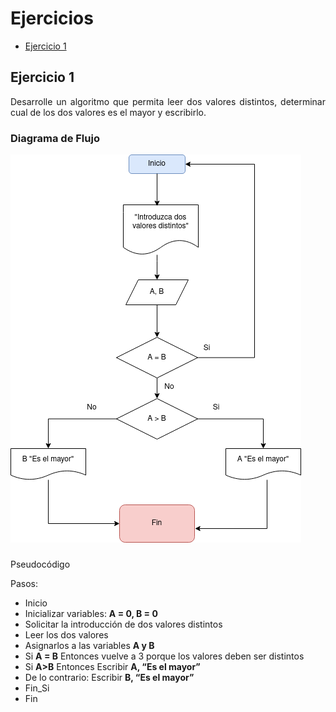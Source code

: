 <div align="justify">

# Ejercicios

- [Ejercicio 1](#ejercicio1)

## Ejercicio 1 <a name="ejercicio1"></a>

Desarrolle un algoritmo que permita leer dos valores distintos, determinar cual de los dos valores es el mayor y escribirlo.

### Diagrama de Flujo

<img src="images/Diagrama-flujo.drawio.png" />

###
Pseudocódigo

Pasos:

 - Inicio
 - Inicializar variables: __A = 0, B = 0__
 - Solicitar la introducción de dos valores distintos
 - Leer los dos valores
 - Asignarlos a las variables __A y B__
 - Si __A = B__ Entonces vuelve a 3 porque los valores deben ser distintos
 - Si __A>B__ Entonces Escribir __A, “Es el mayor”__
 - De lo contrario: Escribir __B, “Es el mayor”__
 - Fin_Si
 - Fin

</div>

